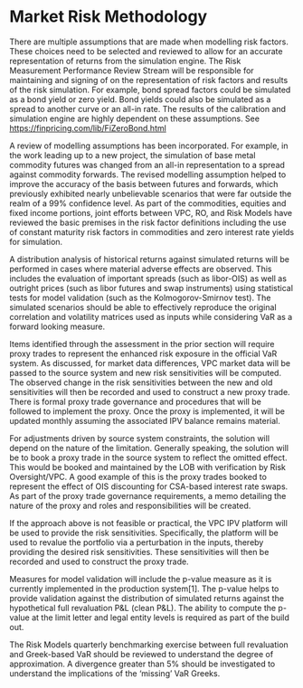 # Market Risk Methodology

There are multiple assumptions that are made when modelling risk factors. These choices need to be selected and reviewed to allow for an accurate representation of returns from the simulation engine. The Risk Measurement Performance Review Stream will be responsible for maintaining and signing of on the representation of risk factors and results of the risk simulation. For example, bond spread factors could be simulated as a bond yield or zero yield. Bond yields could also be simulated as a spread to another curve or an all-in rate. The results of the calibration and simulation engine are highly dependent on these assumptions. See https://finpricing.com/lib/FiZeroBond.html

A review of modelling assumptions has been incorporated. For example, in the work leading up to a new project, the simulation of base metal commodity futures was changed from an all-in representation to a spread against commodity forwards. The revised modelling assumption helped to improve the accuracy of the basis between futures and forwards, which previously exhibited nearly unbelievable scenarios that were far outside the realm of a 99% confidence level. As part of the commodities, equities and fixed income portions, joint efforts between VPC, RO, and Risk Models have reviewed the basic premises in the risk factor definitions including the use of constant maturity risk factors in commodities and zero interest rate yields for simulation.

A distribution analysis of historical returns against simulated returns will be performed in cases where material adverse effects are observed. This includes the evaluation of important spreads (such as libor-OIS) as well as outright prices (such as libor futures and swap instruments) using statistical tests for model validation (such as the Kolmogorov-Smirnov test). The simulated scenarios should be able to effectively reproduce the original correlation and volatility matrices used as inputs while considering VaR as a forward looking measure.

Items identified through the assessment in the prior section will require proxy trades to represent the enhanced risk exposure in the official VaR system. As discussed, for market data differences, VPC market data will be passed to the source system and new risk sensitivities will be computed. The observed change in the risk sensitivities between the new and old sensitivities will then be recorded and used to construct a new proxy trade. There is formal proxy trade governance and procedures that will be followed to implement the proxy. Once the proxy is implemented, it will be updated monthly assuming the associated IPV balance remains material.

For adjustments driven by source system constraints, the solution will depend on the nature of the limitation. Generally speaking, the solution will be to book a proxy trade in the source system to reflect the omitted effect. This would be booked and maintained by the LOB with verification by Risk Oversight/VPC. A good example of this is the proxy trades booked to represent the effect of OIS discounting for CSA-based interest rate swaps. As part of the proxy trade governance requirements, a memo detailing the nature of the proxy and roles and responsibilities will be created.

If the approach above is not feasible or practical, the VPC IPV platform will be used to provide the risk sensitivities. Specifically, the platform will be used to revalue the portfolio via a perturbation in the inputs, thereby providing the desired risk sensitivities. These sensitivities will then be recorded and used to construct the proxy trade.

Measures for model validation will include the p-value measure as it is currently implemented in the production system[1]. The p-value helps to provide validation against the distribution of simulated returns against the hypothetical full revaluation P&L (clean P&L). The ability to compute the p-value at the limit letter and legal entity levels is required as part of the build out.

The Risk Models quarterly benchmarking exercise between full revaluation and Greek-based VaR should be reviewed to understand the degree of approximation. A divergence greater than 5% should be investigated to understand the implications of the ‘missing’ VaR Greeks.


